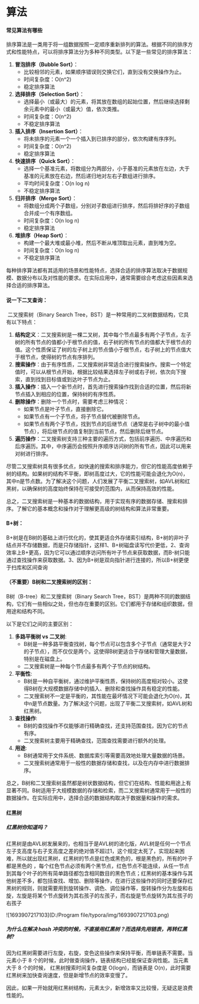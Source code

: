# 算法

#### 常见算法有哪些

排序算法是一类用于将一组数据按照一定顺序重新排列的算法。根据不同的排序方式和性能特点，可以将排序算法分为多种不同类型。以下是一些常见的排序算法：

1. **冒泡排序（Bubble Sort）**：
   - 比较相邻的元素，如果顺序错误则交换它们，直到没有交换操作为止。
   - 时间复杂度：O(n^2)
   - 稳定排序算法
2. **选择排序（Selection Sort）**：
   - 选择最小（或最大）的元素，将其放在数组的起始位置，然后继续选择剩余元素中的最小（或最大）值，依次类推。
   - 时间复杂度：O(n^2)
   - 不稳定排序算法
3. **插入排序（Insertion Sort）**：
   - 将未排序的元素一个一个插入到已排序的部分，依次构建有序序列。
   - 时间复杂度：O(n^2)
   - 稳定排序算法
4. **快速排序（Quick Sort）**：
   - 选择一个基准元素，将数组分为两部分，小于基准的元素放在左边，大于基准的元素放在右边，然后递归地对左右子数组进行排序。
   - 平均时间复杂度：O(n log n)
   - 不稳定排序算法
5. **归并排序（Merge Sort）**：
   - 将数组分成两个子数组，分别对子数组进行排序，然后将排好序的子数组合并成一个有序数组。
   - 时间复杂度：O(n log n)
   - 稳定排序算法
6. **堆排序（Heap Sort）**：
   - 构建一个最大堆或最小堆，然后不断从堆顶取出元素，直到堆为空。
   - 时间复杂度：O(n log n)
   - 不稳定排序算法

每种排序算法都有其适用的场景和性能特点，选择合适的排序算法取决于数据规模、数据分布以及对性能的要求。在实际应用中，通常需要综合考虑这些因素来选择合适的排序算法。

#### 说一下二叉查询：

​			二叉搜索树（Binary Search Tree，BST）是一种常用的二叉树数据结构，它具有以下特点：

1. **结构定义**：二叉搜索树是一棵二叉树，其中每个节点最多有两个子节点，左子树的所有节点的值都小于根节点的值，右子树的所有节点的值都大于根节点的值。这个性质保证了树的左子树上的节点值小于根节点，右子树上的节点值大于根节点，使得树的节点有序排列。
2. **搜索操作**：由于有序性质，二叉搜索树非常适合进行搜索操作。搜索一个特定值时，可以从根节点开始，根据比较结果选择左子树或右子树，依次向下搜索，直到找到目标值或到达叶子节点为止。
3. **插入操作**：插入一个新节点时，首先进行搜索操作找到合适的位置，然后将新节点插入到相应的位置，保持树的有序性质。
4. **删除操作**：删除一个节点时，需要考虑三种情况：
   - 如果节点是叶子节点，直接删除它。
   - 如果节点有一个子节点，将子节点替代被删除节点。
   - 如果节点有两个子节点，找到节点的后继节点（通常是右子树中的最小值节点），将后继节点的值复制到当前节点，然后删除后继节点。
5. **遍历操作**：二叉搜索树支持三种主要的遍历方式，包括前序遍历、中序遍历和后序遍历。其中，中序遍历会按照升序顺序访问树的所有节点，因此可以用来对树进行排序。

尽管二叉搜索树具有很多优点，如快速的搜索和排序能力，但它的性能高度依赖于树的结构。如果树的结构不平衡，即树高度过大，它的性能可能会退化为O(n)，其中n是节点数。为了解决这个问题，人们发展了平衡二叉搜索树，如AVL树和红黑树，以确保树的高度始终保持在可接受的范围内，从而保持高效的性能。

总之，二叉搜索树是一种基本的数据结构，用于实现有序的数据存储、搜索和排序。了解它的基本概念和操作对于理解更高级的树结构和算法非常重要。

#### B+树：

B+树是在B树的基础上进行优化的，使其更适合外存储索引结构，B+树的非叶子结点并不存储数据，而是只存储指针，这样1、B+树磁盘读写代价更低，2、查询效率上B+更高，因为它可以通过顺序访问所有叶子节点来获取数据，而B-树只能通过查找操作来获取数据。3、因为B+树是双向指针进行连接的，所以B+树更便于扫库和区间查询

#### （不重要）B树和二叉搜索树的区别：

B树（B-tree）和二叉搜索树（Binary Search Tree，BST）是两种不同的数据结构，它们有一些相似之处，但也存在重要的区别。它们都用于存储和组织数据，但用途和结构不同。

以下是它们之间的主要区别：

1. **多路平衡树 vs 二叉树**:
   - B树是一种多路平衡查找树，每个节点可以包含多个子节点（通常是大于2的子节点），而不仅仅是两个。这使得B树更适合于存储和管理大量数据，特别是在磁盘上。
   - 二叉搜索树是一种每个节点最多有两个子节点的树结构。
2. **平衡性**:
   - B树是一种自平衡树，通过维护平衡性质，保持树的高度相对较小。这使得B树在大规模数据存储中的插入、删除和查找操作具有稳定的性能。
   - 二叉搜索树不一定是平衡的，其性能在最坏情况下可能会退化为O(n)，其中n是节点数量。为了解决这个问题，出现了平衡二叉搜索树，如AVL树和红黑树。
3. **查找操作**:
   - B树的查找操作不仅能够进行精确查找，还支持范围查找，因为它的节点有序。
   - 二叉搜索树主要用于精确查找，范围查找需要进行额外的处理。
4. **用途**:
   - B树通常用于文件系统、数据库索引等需要高效地处理大量数据的场景。
   - 二叉搜索树通常用于一般性的数据存储和查找，以及在内存中进行数据排序。

总之，B树和二叉搜索树虽然都是树状数据结构，但它们在结构、性能和用途上有显著不同。B树适用于大规模数据的存储和检索，而二叉搜索树通常用于一般性的数据操作。在实际应用中，选择合适的数据结构取决于数据量和操作的需求。

#### 红黑树

##### 红黑树你知道吗？

红黑树是由AVL树发展来的，也相当于是AVL树的进化版，AVL树是任何一个节点左子支高度与右子支高度之差的绝对值不超过1，这个规定太死了，实现起来困难，所以就出现红黑树，红黑树的节点是红色或黑色的，根是黑色的，所有的叶子都是黑色的	，每个红色节点必须有两个黑节点，红色节点不能连续，从任一节点到其每个叶子的所有简单路径都包含相同数目的黑色节点；红黑树的基本操作与其他树差不多，都包括查找、增加、删除等操作，在进行这些操作的同时还要保存红黑树的规则，则就需要用到旋转操作、调色、调位操作等，旋转操作分为左旋和右旋，左旋是将某个节点旋转为其右孩子的左孩子，而右旋是节点旋转为其左孩子的右孩子

![1693907217103](D:/Program file/typora/img/1693907217103.png)

##### 为什么在解决 hash 冲突的时候，不直接用红黑树？而选择先用链表，再转红黑树?

因为红黑树需要进行左旋，右旋，变色这些操作来保持平衡，而单链表不需要。当元素小于 8 个的时候，此时做查询操作，链表结构已经能保证查询性能。当元素大于 8 个的时候， 红黑树搜索时间复杂度是 O(logn)，而链表是 O(n)，此时需要红黑树来加快查询速度，但是新增节点的效率变慢了。

因此，如果一开始就用红黑树结构，元素太少，新增效率又比较慢，无疑这是浪费性能的。